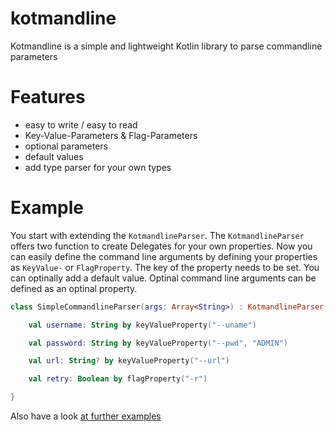# kotmandline

Kotmandline is a simple and lightweight Kotlin library to parse commandline parameters

# Features

- easy to write / easy to read
- Key-Value-Parameters & Flag-Parameters
- optional parameters
- default values
- add type parser for your own types

# Example

You start with extending the `KotmandlineParser`. The `KotmandlineParser` offers two function to create Delegates for your own properties. Now you can easily define the command line arguments by defining your properties as `KeyValue-` or `FlagProperty`. The key of the property needs to be set. You can optinally add a default value. Optinal command line arguments can be defined as an optinal property. 

```kotlin
class SimpleCommandlineParser(args: Array<String>) : KotmandlineParser(args) {

    val username: String by keyValueProperty("--uname")

    val password: String by keyValueProperty("--pwd", "ADMIN")

    val url: String? by keyValueProperty("--url")

    val retry: Boolean by flagProperty("-r")

}
```
Also have a look [at further examples](src/main/kotlin/org/kotmandline/example)
